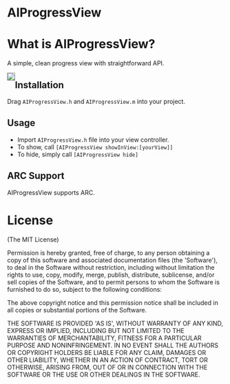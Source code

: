 AIProgressView
==============

# What is AIProgressView?

A simple, clean progress view with straightforward API.
<div style="float: left; border: 1px solid gray;"><img src="https://raw.github.com/hingarn/AIProgressView/master/Screenshot.png" /></div>

## Installation

Drag ```AIProgressView.h``` and ```AIProgressView.m``` into your project. 

## Usage

* Import ```AIProgressView.h``` file into your view controller.
* To show, call ```[AIProgressView showInView:[yourView]]```
* To hide, simply call ```[AIProgressView hide]```

## ARC Support

AIProgressView supports ARC. 

# License

(The MIT License)

Permission is hereby granted, free of charge, to any person obtaining
a copy of this software and associated documentation files (the
'Software'), to deal in the Software without restriction, including
without limitation the rights to use, copy, modify, merge, publish,
distribute, sublicense, and/or sell copies of the Software, and to
permit persons to whom the Software is furnished to do so, subject to
the following conditions:

The above copyright notice and this permission notice shall be
included in all copies or substantial portions of the Software.

THE SOFTWARE IS PROVIDED 'AS IS', WITHOUT WARRANTY OF ANY KIND,
EXPRESS OR IMPLIED, INCLUDING BUT NOT LIMITED TO THE WARRANTIES OF
MERCHANTABILITY, FITNESS FOR A PARTICULAR PURPOSE AND NONINFRINGEMENT.
IN NO EVENT SHALL THE AUTHORS OR COPYRIGHT HOLDERS BE LIABLE FOR ANY
CLAIM, DAMAGES OR OTHER LIABILITY, WHETHER IN AN ACTION OF CONTRACT,
TORT OR OTHERWISE, ARISING FROM, OUT OF OR IN CONNECTION WITH THE
SOFTWARE OR THE USE OR OTHER DEALINGS IN THE SOFTWARE.

